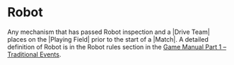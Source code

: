 # Robot

Any mechanism that has passed Robot inspection and a |Drive Team| places on the
|Playing Field| prior to the start of a |Match|. A detailed definition of Robot
is in the Robot rules section in the
[Game Manual Part 1 – Traditional Events](#manual-gm1-traditional).
